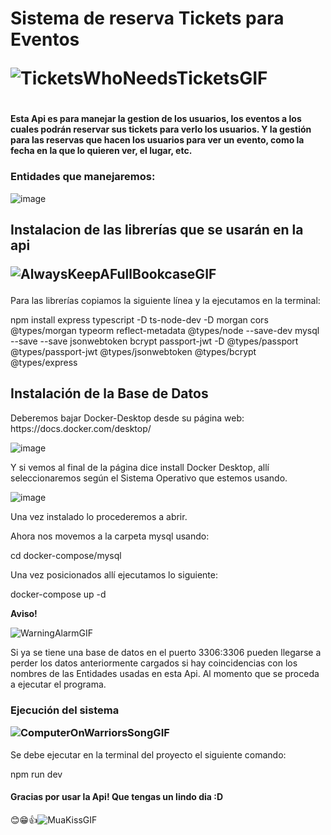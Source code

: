 <h1>
  Sistema de reserva Tickets para Eventos

  ![TicketsWhoNeedsTicketsGIF](https://github.com/JuanMaria445/Api-Rest-de-Tickets-para-Eventos/assets/69771376/0710124e-e7fe-4753-8f7b-13484ed68e82)

<h1>

  
<h4>
Esta Api es para manejar la gestion de los usuarios, los eventos a los cuales podrán reservar sus tickets para verlo los usuarios. Y la gestión para las reservas que hacen los usuarios para ver un evento,  como la fecha en la que lo quieren ver, el lugar, etc.
</h4>

<h3>
  Entidades que manejaremos:
</h3>

![image](https://github.com/JuanMaria445/Api-Rest-de-Tickets-para-Eventos/assets/69771376/3a9ef810-8de6-49ed-9421-85f9f5b4f292)


<h2>
  Instalacion de las librerías que se usarán en la api
  
  ![AlwaysKeepAFullBookcaseGIF](https://github.com/JuanMaria445/Api-Rest-de-Tickets-para-Eventos/assets/69771376/932aa86b-8e46-42ec-89b4-fb4ca30d810e)


</h2>


<p>
  Para las librerías copiamos la siguiente línea y la ejecutamos en la terminal:

  
 npm install express typescript -D ts-node-dev -D morgan cors @types/morgan typeorm reflect-metadata @types/node --save-dev mysql --save --save jsonwebtoken bcrypt passport-jwt -D @types/passport @types/passport-jwt @types/jsonwebtoken @types/bcrypt @types/express
</p>

<h2>
Instalación de la Base de Datos
</h2>
<p>
Deberemos bajar Docker-Desktop desde su página web: https://docs.docker.com/desktop/

![image](https://github.com/JuanMaria445/Api-Rest-de-Tickets-para-Eventos/assets/69771376/bc51bd69-f0df-4e2b-a587-6377585e4841)

Y si vemos al final de la página dice install Docker Desktop, allí seleccionaremos según el Sistema Operativo que estemos usando.

![image](https://github.com/JuanMaria445/Api-Rest-de-Tickets-para-Eventos/assets/69771376/167c5f70-6181-407c-a55c-2303105b635a)

Una vez instalado lo procederemos a abrir.

Ahora nos movemos a la carpeta mysql usando:

cd docker-compose/mysql

Una vez posicionados allí ejecutamos lo siguiente:

docker-compose up -d

**Aviso!**

![WarningAlarmGIF](https://github.com/JuanMaria445/Api-Rest-de-Tickets-para-Eventos/assets/69771376/fcfa16b2-f524-4348-b5cc-f328de676fe8)


Si ya se tiene una base de datos en el puerto 3306:3306 pueden llegarse a perder los datos anteriormente cargados si hay coincidencias con los nombres de las Entidades usadas en esta Api. Al momento que se proceda a ejecutar el programa.
</p>
<h3>
Ejecución del sistema

![ComputerOnWarriorsSongGIF](https://github.com/JuanMaria445/Api-Rest-de-Tickets-para-Eventos/assets/69771376/18c0005e-389c-4113-9e0b-672eeddad7c2)

  
</h3>
<p>
Se debe ejecutar en la terminal del proyecto el siguiente comando:
  
npm run dev
</p>

<h4>
Gracias por usar la Api!
  Que tengas un lindo dia :D
</h4>

😊😁👍![MuaKissGIF](https://github.com/JuanMaria445/Api-Rest-de-Tickets-para-Eventos/assets/69771376/a8eae7bb-975a-4c8a-9b40-7fef7592a643)

